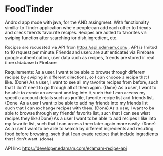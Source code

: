 # FoodTinder
Android app made with java, for the AND assingment.
With functionality simillar to Tinder application where people can add each other to friends and check firends favourite recipes.
Recipes are added to favorites via swiping function after searching for dish,ingredient, etc.

Recipes are requested via API from https://api.edamam.com/ , API is limited to 10 request per minute,
Friends and users are authenticated via Firebase google authentication,
user data such as recipes, friends are stored in real time database in Firebase

Requirements:
As a user, I want to be able to browse through different recipes by swiping in different directions, so I can choose a recipe that I like. (Done)
As a user, I want to see all my favorite recipes from before, such that I don't need to go through all of them again.  (Done)
As a user, I want to be able to create an account and log into it, such that I can access my specific account details such as profile, favorite recipe list and friends list. (Done)
As a user I want to be able to add my friends into my friends list such that I can exchange recipes with them. (Done)
As a user, I want to be able to browse through my friends' favorite list, such that I can see what recipes they like.(Done)
As a user I want to be able to add recipes I like into my favorite list, such that I can access them later again more easily. (Done)
As a user I want to be able to search by different ingredients and resulting food before browsing, such that I can evade recipes that include ingredients that I don’t want. (done)

API link:
https://developer.edamam.com/edamam-recipe-api
